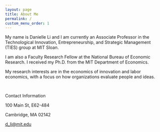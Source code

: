 ```yaml
---
layout: page
title: About Me
permalink: /
custom_menu_order: 1
---
```


<p class="mb-2">
  My name is Danielle Li and I am currently an Associate Professor in the Technological Innovation,
  Entrepreneurship, and Strategic Management (TIES) group at MIT Sloan.

  I am also a Faculty Research Fellow at the National Bureau of Economic Research. I received my Ph.D. from the MIT Department of Economics.
</p>

<p>My research interests are in the economics of innovation and labor economics, with a focus on how organizations evaluate people and ideas.</p>

<div>
<p>
<br>
</p>
</div>

<div class="mb-6 lg:static">
  <div class="mb-2 text-gray-500 uppercase tracking-wide">Contact Information</div>
  <p>100 Main St, E62-484</p>
  <p>Cambridge, MA 02142</p>
  <a href="mailto:d_li@mit.edu">d_li@mit.edu</a>
</div>
